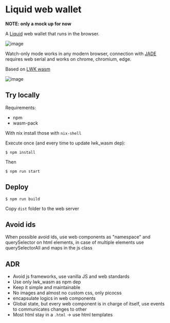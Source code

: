 
# Liquid web wallet

**NOTE: only a mock up for now**

A [Liquid](https://liquid.net) web wallet that runs in the browser. 

![image](https://github.com/user-attachments/assets/146f3474-5255-4609-a92c-79eb5600d89a)

Watch-only mode works in any modern browser, connection with [JADE](https://blockstream.com/jade/) requires web serial and works on chrome, chromium, edge.

Based on [LWK wasm](https://github.com/Blockstream/lwk/tree/master/lwk_wasm)

![image](https://github.com/user-attachments/assets/bc8eb8e7-3003-4a50-95ff-6f394053dfac)



## Try locally

Requirements:

* npm
* wasm-pack

With nix install those with `nix-shell`

Execute once (and every time to update lwk_wasm dep):

```shell
$ npm install
```

Then

```shell
$ npm run start
```

## Deploy


```shell
$ npm run build
```

Copy `dist` folder to the web server

## Avoid ids

When possible avoid ids, use web components as "namespace" and querySelector on html elements, in case of multiple elements use querySelectorAll and maps in the js class

## ADR

- Avoid js frameworks, use vanilla JS and web standards
- Use only lwk_wasm as npm dep
- Keep it simple and maintainable
- No images and almost no custom css, only picocss
- encapsulate logics in web components
- Global state, but every web component is in charge of itself, use events to communicates changes to other
- Most html stay in a `.html` -> use html templates
